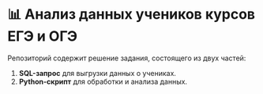 # 📊 Анализ данных учеников курсов ЕГЭ и ОГЭ

Репозиторий содержит решение задания, состоящего из двух частей:  
1. **SQL-запрос** для выгрузки данных о учениках.  
2. **Python-скрипт** для обработки и анализа данных.  
